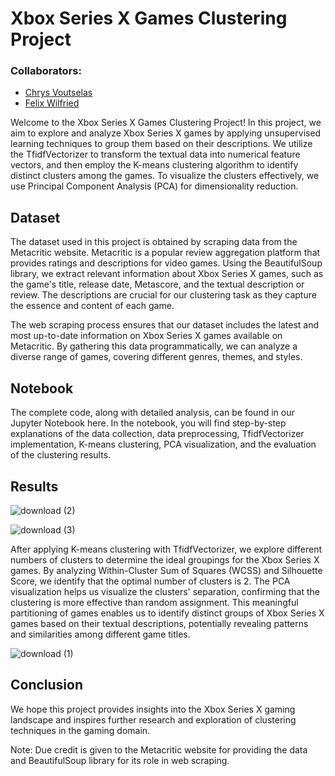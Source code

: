 # Xbox Series X Games Clustering Project

### Collaborators: 

- [Chrys Voutselas ](https://github.com/cvoutselas)
- [Felix Wilfried ](https://github.com/Felix-W-F)

Welcome to the Xbox Series X Games Clustering Project! In this project, we aim to explore and analyze Xbox Series X games by applying unsupervised learning techniques to group them based on their descriptions. We utilize the TfidfVectorizer to transform the textual data into numerical feature vectors, and then employ the K-means clustering algorithm to identify distinct clusters among the games. To visualize the clusters effectively, we use Principal Component Analysis (PCA) for dimensionality reduction.

## Dataset

The dataset used in this project is obtained by scraping data from the Metacritic website. Metacritic is a popular review aggregation platform that provides ratings and descriptions for video games. Using the BeautifulSoup library, we extract relevant information about Xbox Series X games, such as the game's title, release date, Metascore, and the textual description or review. The descriptions are crucial for our clustering task as they capture the essence and content of each game.

The web scraping process ensures that our dataset includes the latest and most up-to-date information on Xbox Series X games available on Metacritic. By gathering this data programmatically, we can analyze a diverse range of games, covering different genres, themes, and styles.

## Notebook

The complete code, along with detailed analysis, can be found in our Jupyter Notebook here. In the notebook, you will find step-by-step explanations of the data collection, data preprocessing, TfidfVectorizer implementation, K-means clustering, PCA visualization, and the evaluation of the clustering results.

## Results

![download (2)](https://github.com/felipegomez30/games-clustering-project/assets/130583163/28343aaa-2316-4c03-81bd-5adfe30098dd)

![download (3)](https://github.com/felipegomez30/games-clustering-project/assets/130583163/769c8686-7a2a-4121-ac6b-d7a8334b4491)

After applying K-means clustering with TfidfVectorizer, we explore different numbers of clusters to determine the ideal groupings for the Xbox Series X games. By analyzing Within-Cluster Sum of Squares (WCSS) and Silhouette Score, we identify that the optimal number of clusters is 2. The PCA visualization helps us visualize the clusters' separation, confirming that the clustering is more effective than random assignment. This meaningful partitioning of games enables us to identify distinct groups of Xbox Series X games based on their textual descriptions, potentially revealing patterns and similarities among different game titles.

![download (1)](https://github.com/felipegomez30/games-clustering-project/assets/130583163/7ecf59ba-c9ef-4cf6-b415-5826036558da)

## Conclusion

We hope this project provides insights into the Xbox Series X gaming landscape and inspires further research and exploration of clustering techniques in the gaming domain.

Note: Due credit is given to the Metacritic website for providing the data and BeautifulSoup library for its role in web scraping.
